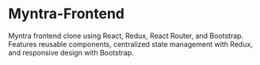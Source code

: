 # Myntra-Frontend
Myntra frontend clone using React, Redux, React Router, and Bootstrap. Features reusable components, centralized state management with Redux, and responsive design with Bootstrap.
